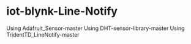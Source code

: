 ﻿# iot-blynk-Line-Notify
Using Adafruit_Sensor-master
Using DHT-sensor-library-master
Using TridentTD_LineNotify-master
